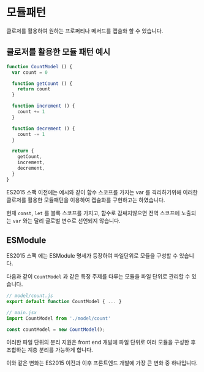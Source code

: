 # 모듈패턴

클로저를 활용하여 원하는 프로퍼티나 메서드를 캡슐화 할 수 있습니다.

## 클로저를 활용한 모듈 패턴 예시

```js
function CountModel () {
  var count = 0

  function getCount () {
    return count
  }

  function increment () {
    count += 1
  }

  function decrement () {
    count -= 1
  }

  return {
    getCount,
    increment,
    decrement,
  }
}
```

ES2015 스팩 이전에는 예시와 같이 함수 스코프를 가지는 var 를 격리하기위해 이러한 클로저를 활용한 모듈패턴을 이용하여 캡슐화를 구현하고는 하였습니다.

현재 `const`, `let` 를 블록 스코프를 가지고, 함수로 감싸지않으면 전역 스코프에 노출되는 `var` 와는 달리 글로벌 변수로 선언되지 않습니다.

## ESModule

ES2015 스팩 에는 ESModule 명세가 등장하여 파일단위로 모듈을 구성할 수 있습니다.

다음과 같이 `CountModel` 과 같은 특정 주제를 다루는 모듈을 파일 단위로 관리할 수 있습니다.
    
```js
// model/count.js
export default function CountModel { ... }

// main.jsx
import CountModel from './model/count'

const countModel = new CountModel();
```

이러한 파일 단위의 분리 지원은 front end 개발에 파일 단위로 여러 모듈을 구성한 후 조합하는 계층 분리를 가능하게 합니다.

이와 같은 변화는 ES2015 이전과 이후 프론트엔드 개발에 가장 큰 변화 중 하나입니다.